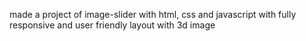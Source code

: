 made a project of image-slider with html, css and javascript with fully responsive and user friendly layout with 3d image
